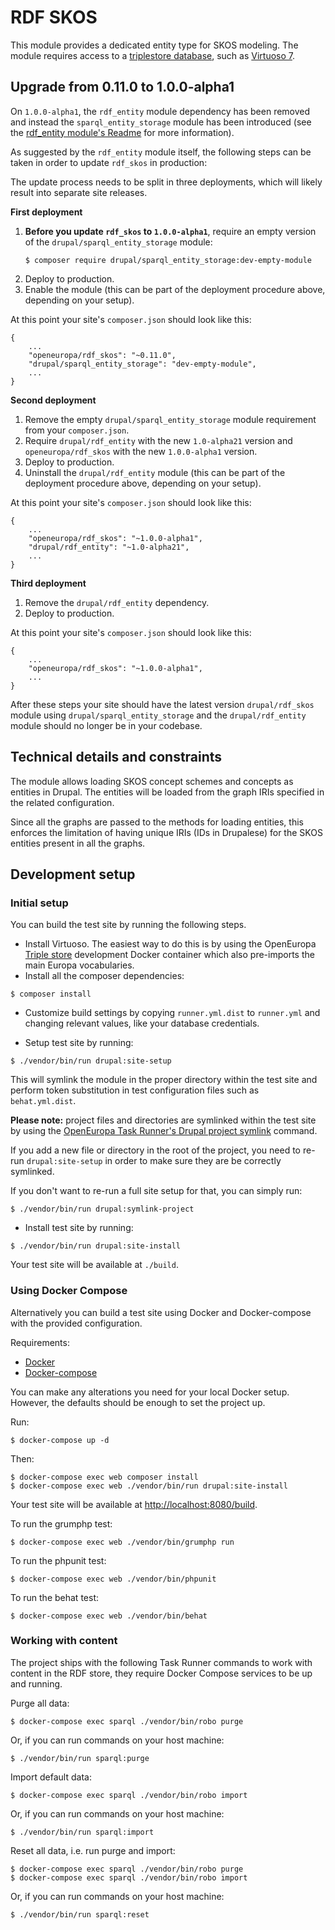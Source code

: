 # RDF SKOS

This module provides a dedicated entity type for SKOS modeling. The module requires access to a [triplestore database](https://en.wikipedia.org/wiki/Triplestore),
such as [Virtuoso 7](https://github.com/openlink/virtuoso-opensource).

## Upgrade from 0.11.0 to 1.0.0-alpha1

On `1.0.0-alpha1`, the `rdf_entity` module dependency has been removed and instead the `sparql_entity_storage` module has been
introduced (see the [rdf_entity module's Readme](https://github.com/ec-europa/rdf_entity#updating-from-10-alpha16-to-alpha17) for more information).

As suggested by the `rdf_entity` module itself, the following steps can be taken in order to update `rdf_skos` in production:

The update process needs to be split in three deployments, which will likely result into separate site releases.

**First deployment**

1. **Before you update `rdf_skos` to `1.0.0-alpha1`**, require an empty version of the `drupal/sparql_entity_storage` module:
   ```
   $ composer require drupal/sparql_entity_storage:dev-empty-module
   ```
2. Deploy to production.
3. Enable the module (this can be part of the deployment procedure above, depending on your setup).

At this point your site's `composer.json` should look like this:

```
{
    ...
    "openeuropa/rdf_skos": "~0.11.0",
    "drupal/sparql_entity_storage": "dev-empty-module",
    ...
}
```

**Second deployment**

1. Remove the empty `drupal/sparql_entity_storage` module requirement from your `composer.json`.
2. Require `drupal/rdf_entity` with the new `1.0-alpha21` version and `openeuropa/rdf_skos` with the new `1.0.0-alpha1` version.
3. Deploy to production.
4. Uninstall the `drupal/rdf_entity` module (this can be part of the deployment procedure above, depending on your setup).

At this point your site's `composer.json` should look like this:

```
{
    ...
    "openeuropa/rdf_skos": "~1.0.0-alpha1",
    "drupal/rdf_entity": "~1.0-alpha21",
    ...
}
```

**Third deployment**

1. Remove the `drupal/rdf_entity` dependency.
2. Deploy to production.

At this point your site's `composer.json` should look like this:

```
{
    ...
    "openeuropa/rdf_skos": "~1.0.0-alpha1",
    ...
}
```

After these steps your site should have the latest version `drupal/rdf_skos` module using `drupal/sparql_entity_storage`
and the `drupal/rdf_entity` module should no longer be in your codebase.

## Technical details and constraints

The module allows loading SKOS concept schemes and concepts as entities in Drupal. The entities will be
loaded from the graph IRIs specified in the related configuration.

Since all the graphs are passed to the methods for loading entities, this enforces the limitation of having unique IRIs
(IDs in Drupalese) for the SKOS entities present in all the graphs.

## Development setup

### Initial setup

You can build the test site by running the following steps.

* Install Virtuoso. The easiest way to do this is by using the OpenEuropa [Triple store](https://github.com/openeuropa/triple-store-dev) development Docker container which also pre-imports the main Europa vocabularies.
* Install all the composer dependencies:

```
$ composer install
```

* Customize build settings by copying `runner.yml.dist` to `runner.yml` and
changing relevant values, like your database credentials.

* Setup test site by running:

```
$ ./vendor/bin/run drupal:site-setup
```

This will symlink the module in the proper directory within the test site and
perform token substitution in test configuration files such as `behat.yml.dist`.

**Please note:** project files and directories are symlinked within the test site by using the
[OpenEuropa Task Runner's Drupal project symlink](https://github.com/openeuropa/task-runner-drupal-project-symlink) command.

If you add a new file or directory in the root of the project, you need to re-run `drupal:site-setup` in order to make
sure they are be correctly symlinked.

If you don't want to re-run a full site setup for that, you can simply run:

```
$ ./vendor/bin/run drupal:symlink-project
```

* Install test site by running:

```
$ ./vendor/bin/run drupal:site-install
```

Your test site will be available at `./build`.

### Using Docker Compose

Alternatively you can build a test site using Docker and Docker-compose with the provided configuration.

Requirements:

- [Docker](https://www.docker.com/get-docker)
- [Docker-compose](https://docs.docker.com/compose/)

You can make any alterations you need for your local Docker setup. However, the defaults should be enough to set the project up.

Run:

```
$ docker-compose up -d
```

Then:

```
$ docker-compose exec web composer install
$ docker-compose exec web ./vendor/bin/run drupal:site-install
```

Your test site will be available at [http://localhost:8080/build](http://localhost:8080/build).

To run the grumphp test:

```
$ docker-compose exec web ./vendor/bin/grumphp run
```

To run the phpunit test:

```
$ docker-compose exec web ./vendor/bin/phpunit
```

To run the behat test:

```
$ docker-compose exec web ./vendor/bin/behat
```

### Working with content

The project ships with the following Task Runner commands to work with content in the RDF store, they require Docker Compose
services to be up and running.

Purge all data:

```
$ docker-compose exec sparql ./vendor/bin/robo purge
```

Or, if you can run commands on your host machine:

```
$ ./vendor/bin/run sparql:purge
```

Import default data:

```
$ docker-compose exec sparql ./vendor/bin/robo import
```

Or, if you can run commands on your host machine:

```
$ ./vendor/bin/run sparql:import
```

Reset all data, i.e. run purge and import:

```
$ docker-compose exec sparql ./vendor/bin/robo purge
$ docker-compose exec sparql ./vendor/bin/robo import
```

Or, if you can run commands on your host machine:

```
$ ./vendor/bin/run sparql:reset
```
